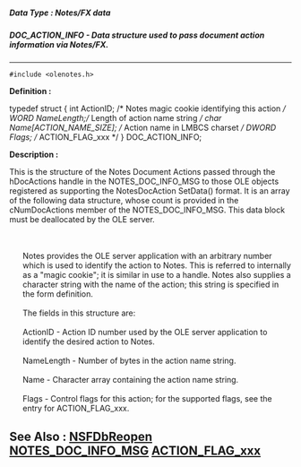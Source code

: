 ##### Data Type : Notes/FX data
##### DOC_ACTION_INFO - Data structure used to pass document action information via Notes/FX.
---
```
#include <olenotes.h>
```

**Definition :**

typedef struct {
   int  ActionID;  /* Notes magic cookie identifying this action */
   WORD NameLength;/* Length of action name string */
   char Name[ACTION_NAME_SIZE]; /* Action name in LMBCS charset */
   DWORD Flags;    /* ACTION_FLAG_xxx */
} DOC_ACTION_INFO;

**Description :**

This is the structure of the Notes Document Actions passed through the hDocActions handle in the NOTES_DOC_INFO_MSG to those OLE objects registered as supporting the NotesDocAction SetData() format.   It is an array of the following data structure, whose count is provided in the cNumDocActions member of the NOTES_DOC_INFO_MSG. This data block must be deallocated by the OLE server. 
<ul><br>
<br>
Notes provides the OLE server application with an arbitrary number which is used to identify the action to Notes.  This is referred to internally as a &quot;magic cookie&quot;;  it is similar in use to a handle.  Notes also supplies a character string with the name of the action;  this string is specified in the form definition.<br>
<br>
The fields in this structure are:<br>
<br>
ActionID - Action ID number used by the OLE server application to identify the desired action to Notes.<br>
<br>
NameLength - Number of bytes in the action name string.<br>
<br>
Name - Character array containing the action name string.<br>
<br>
Flags - Control flags for this action;  for the supported flags, see the entry for ACTION_FLAG_xxx.</ul>



**See Also :**
[NSFDbReopen](/domino-c-api-docs/reference/Func/NSFDbReopen)
[NOTES_DOC_INFO_MSG](/domino-c-api-docs/reference/Data/NOTES_DOC_INFO_MSG)
[ACTION_FLAG_xxx](/domino-c-api-docs/reference/Symb/ACTION_FLAG_xxx)
---
